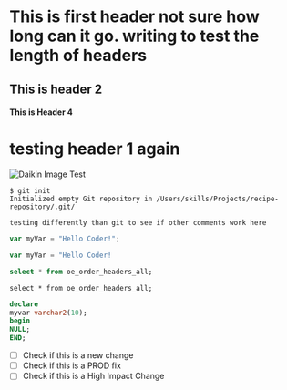# This is first header not sure how long can it go. writing to test the length of headers
## This is header 2
#### This is Header 4
# testing header 1 again

![Daikin Image Test](https://www.daikinapplied.com/App_Themes/SiteTheme/Global/assets/img/daikin-logo-100.png)

```
$ git init
Initialized empty Git repository in /Users/skills/Projects/recipe-repository/.git/
```
```
testing differently than git to see if other comments work here
```
``` javascript
var myVar = "Hello Coder!";
```
``` javascript
var myVar = "Hello Coder!
```
``` sql
select * from oe_order_headers_all;
```
``` oracle
select * from oe_order_headers_all;
```
``` sql
declare
myvar varchar2(10);
begin
NULL;
END;
```
- [ ] Check if this is a new change
- [ ] Check if this is a PROD fix
- [ ] Check if this is a High Impact Change
